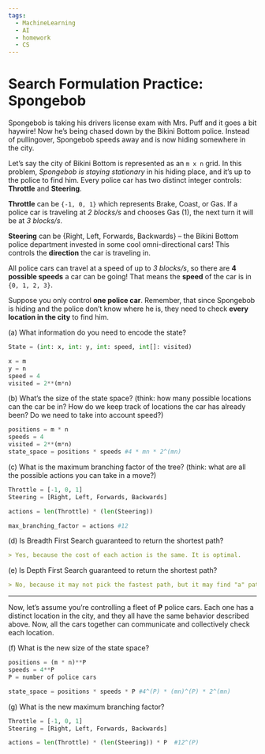 ```yaml
---
tags:
  - MachineLearning
  - AI
  - homework
  - CS
---
```



# Search Formulation Practice: Spongebob

Spongebob is taking his drivers license exam with Mrs. Puff and it goes a bit haywire! Now he’s being chased down by the Bikini Bottom police. Instead of pullingover, Spongebob speeds away and is now hiding somewhere in the city.
    
Let’s say the city of Bikini Bottom is represented as an `m x n` grid. In this problem, *Spongebob is staying stationary* in his hiding place, and it’s up to the police to find him. Every police car has two distinct integer controls: **Throttle** and **Steering**.


**Throttle** can be `{-1, 0, 1}` which represents Brake, Coast, or Gas. If a police car is traveling at *2 blocks/s* and chooses Gas (1), the next turn it will be at *3 blocks/s*.

**Steering** can be {Right, Left, Forwards, Backwards} – the Bikini Bottom police department invested in some cool omni-directional cars! This controls the **direction** the car is traveling in.

All police cars can travel at a speed of up to *3 blocks/s*, so there are **4 possible speeds** a car can be going! That means the **speed** of the car is in `{0, 1, 2, 3}`.

Suppose you only control **one police car**. Remember, that since Spongebob is hiding and the police don’t know where he is, they need to check **every location in the city** to find him.

(a) What information do you need to encode the state?

```python
State = (int: x, int: y, int: speed, int[]: visited)

x = m
y = n
speed = 4
visited = 2**(m*n)
```


(b) What’s the size of the state space? (think: how many possible locations can the car be in? How do we keep track of locations the car has already been? Do we need to take into account speed?)

```python
positions = m * n
speeds = 4
visited = 2**(m*n)
state_space = positions * speeds #4 * mn * 2^(mn)
```


(c) What is the maximum branching factor of the tree? (think: what are all the possible actions you can take in a move?)

```python
Throttle = [-1, 0, 1]
Steering = [Right, Left, Forwards, Backwards]

actions = len(Throttle) * (len(Steering))

max_branching_factor = actions #12
```

(d) Is Breadth First Search guaranteed to return the shortest path?

```md
> Yes, because the cost of each action is the same. It is optimal.
```

(e) Is Depth First Search guaranteed to return the shortest path?

```md
> No, because it may not pick the fastest path, but it may find "a" path *faster*. It is not optimal.
```

---

Now, let’s assume you’re controlling a fleet of **P** police cars. Each one has a distinct location in the city, and they all have the same behavior described above. Now, all the cars together can
communicate and collectively check each location.

(f) What is the new size of the state space?

```python
positions = (m * n)**P
speeds = 4**P
P = number of police cars

state_space = positions * speeds * P #4^(P) * (mn)^(P) * 2^(mn)
```

(g) What is the new maximum branching factor?

```python
Throttle = [-1, 0, 1]
Steering = [Right, Left, Forwards, Backwards]

actions = len(Throttle) * (len(Steering)) * P  #12^(P)
```
